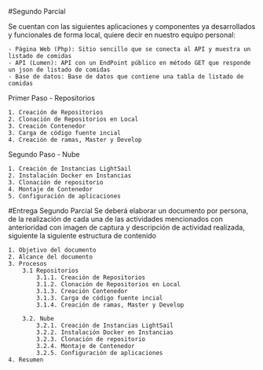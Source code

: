 
#Segundo Parcial

Se cuentan con las siguientes aplicaciones y componentes ya desarrollados y funcionales de forma local, quiere decir en nuestro equipo personal:

	- Página Web (Php): Sitio sencillo que se conecta al API y muestra un listado de comidas
	- API (Lumen): API con un EndPoint público en método GET que responde un json de listado de comidas
	- Base de datos: Base de datos que contiene una tabla de listado de comidas


Primer Paso - Repositorios

	1. Creación de Repositorios
	2. Clonación de Repositorios en Local
	3. Creación Contenedor
	3. Carga de código fuente incial
	4. Creación de ramas, Master y Develop


Segundo Paso - Nube

	1. Creación de Instancias LightSail
	2. Instalación Docker en Instancias
	3. Clonación de repositorio
	4. Montaje de Contenedor
	5. Configuración de aplicaciones


#Entrega Segundo Parcial
	Se deberá elaborar un documento por persona, de la realización de cada una de las actividades mencionados con anterioridad con imagen de captura y descripción de actividad realizada, siguiente la siguiente estructura de contenido

	1. Objetivo del documento
	2. Alcance del documento
	3. Procesos
		3.1 Repositorios
			3.1.1. Creación de Repositorios
			3.1.2. Clonación de Repositorios en Local
			3.1.3. Creación Contenedor
			3.1.3. Carga de código fuente incial
			3.1.4. Creación de ramas, Master y Develop

		3.2. Nube
			3.2.1. Creación de Instancias LightSail
			3.2.2. Instalación Docker en Instancias
			3.2.3. Clonación de repositorio
			3.2.4. Montaje de Contenedor
			3.2.5. Configuración de aplicaciones
	4. Resumen

